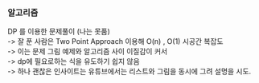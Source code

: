 ### 알고리즘 
  
DP 를 이용한 문제풀이 (나는 못품)   
-> 잘 푼 사람은 Two Point Approach 이용해 O(n) , O(1) 시공간 복잡도   
-> 이는 문제 그림 예제와 알고리즘 사이 이질감이 커서   
-> dp에 필요로하는 식을 유도하기 쉽지 않음  
-> 하나 괜찮은 인사이트는 유튜브에서는 리스트와 그림을 동시에 그려 설명을 시도.  
